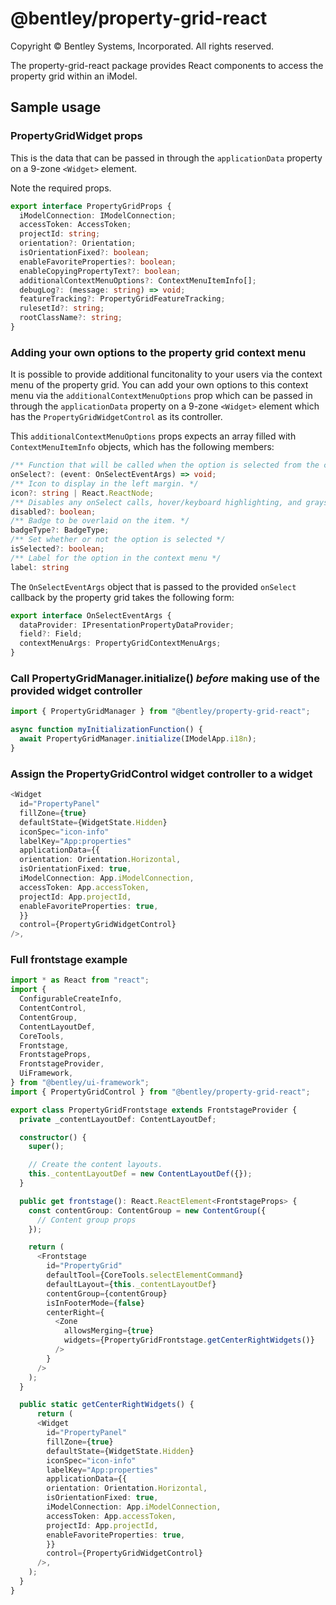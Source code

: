 # @bentley/property-grid-react

Copyright © Bentley Systems, Incorporated. All rights reserved.

The property-grid-react package provides React components to access the property grid within an iModel.

## Sample usage

### PropertyGridWidget props

This is the data that can be passed in through the `applicationData` property on a 9-zone `<Widget>` element.

Note the required props.

```ts
export interface PropertyGridProps {
  iModelConnection: IModelConnection;
  accessToken: AccessToken;
  projectId: string;
  orientation?: Orientation;
  isOrientationFixed?: boolean;
  enableFavoriteProperties?: boolean;
  enableCopyingPropertyText?: boolean;
  additionalContextMenuOptions?: ContextMenuItemInfo[];
  debugLog?: (message: string) => void;
  featureTracking?: PropertyGridFeatureTracking;
  rulesetId?: string;
  rootClassName?: string;
}
```

### Adding your own options to the property grid context menu

It is possible to provide additional funcitonality to your users via the context menu of the property grid. You can add your own options to this context menu via the `additionalContextMenuOptions` prop which can be passed in through the `applicationData` property on a 9-zone `<Widget>` element which has the `PropertyGridWidgetControl` as its controller.

This `additionalContextMenuOptions` props expects an array filled with `ContextMenuItemInfo` objects, which has the following members:

```ts
/** Function that will be called when the option is selected from the context menu */
onSelect?: (event: OnSelectEventArgs) => void;
/** Icon to display in the left margin. */
icon?: string | React.ReactNode;
/** Disables any onSelect calls, hover/keyboard highlighting, and grays item. */
disabled?: boolean;
/** Badge to be overlaid on the item. */
badgeType?: BadgeType;
/** Set whether or not the option is selected */
isSelected?: boolean;
/** Label for the option in the context menu */
label: string
```

The `OnSelectEventArgs` object that is passed to the provided `onSelect` callback by the property grid takes the following form:

```ts
export interface OnSelectEventArgs {
  dataProvider: IPresentationPropertyDataProvider;
  field?: Field;
  contextMenuArgs: PropertyGridContextMenuArgs;
}
```

### Call PropertyGridManager.initialize() **_before_** making use of the provided widget controller

```ts
import { PropertyGridManager } from "@bentley/property-grid-react";

async function myInitializationFunction() {
  await PropertyGridManager.initialize(IModelApp.i18n);
}
```

### Assign the PropertyGridControl widget controller to a widget

```ts
<Widget
  id="PropertyPanel"
  fillZone={true}
  defaultState={WidgetState.Hidden}
  iconSpec="icon-info"
  labelKey="App:properties"
  applicationData={{
  orientation: Orientation.Horizontal,
  isOrientationFixed: true,
  iModelConnection: App.iModelConnection,
  accessToken: App.accessToken,
  projectId: App.projectId,
  enableFavoriteProperties: true,
  }}
  control={PropertyGridWidgetControl}
/>,
```

### Full frontstage example

```ts
import * as React from "react";
import {
  ConfigurableCreateInfo,
  ContentControl,
  ContentGroup,
  ContentLayoutDef,
  CoreTools,
  Frontstage,
  FrontstageProps,
  FrontstageProvider,
  UiFramework,
} from "@bentley/ui-framework";
import { PropertyGridControl } from "@bentley/property-grid-react";

export class PropertyGridFrontstage extends FrontstageProvider {
  private _contentLayoutDef: ContentLayoutDef;

  constructor() {
    super();

    // Create the content layouts.
    this._contentLayoutDef = new ContentLayoutDef({});
  }

  public get frontstage(): React.ReactElement<FrontstageProps> {
    const contentGroup: ContentGroup = new ContentGroup({
      // Content group props
    });

    return (
      <Frontstage
        id="PropertyGrid"
        defaultTool={CoreTools.selectElementCommand}
        defaultLayout={this._contentLayoutDef}
        contentGroup={contentGroup}
        isInFooterMode={false}
        centerRight={
          <Zone
            allowsMerging={true}
            widgets={PropertyGridFrontstage.getCenterRightWidgets()}
          />
        }
      />
    );
  }

  public static getCenterRightWidgets() {
      return (
      <Widget
        id="PropertyPanel"
        fillZone={true}
        defaultState={WidgetState.Hidden}
        iconSpec="icon-info"
        labelKey="App:properties"
        applicationData={{
        orientation: Orientation.Horizontal,
        isOrientationFixed: true,
        iModelConnection: App.iModelConnection,
        accessToken: App.accessToken,
        projectId: App.projectId,
        enableFavoriteProperties: true,
        }}
        control={PropertyGridWidgetControl}
      />,
    );
  }
}
```
